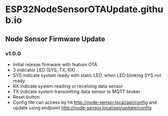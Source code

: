 # ESP32NodeSensorOTAUpdate.github.io

## Node Sensor Firmware Update

### **v1.0.0**
- Initial release firmware with feature OTA
- 3 indicator LED (SYS, TX, RX)
- SYS indicate system ready with static LED, when LED blinking SYS not ready
- RX indicate system reading or receiving data sensor
- TX indicate system transmitting data sensor to MQTT broker
- Reset button
- Config file can access by hit http://node-sensor.local/api/config and update using endpoint http://node-sensor.local/api/update/config
